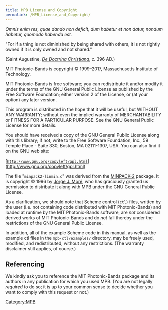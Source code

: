 ```yaml
---
title: MPB License and Copyright
permalink: /MPB_License_and_Copyright/
---
```



*Omnis enim res, quae dando non deficit, dum habetur et non datur, nondum habetur, quomodo habenda est.*

"For if a thing is not diminished by being shared with others, it is not rightly owned if it is only owned and not shared."


(Saint Augustine, [*De Doctrina Christiana*](http://www.ccel.org/a/augustine/doctrine/doctrine.html), *c.* 396 AD.)

MIT Photonic-Bands is copyright © 1999–2017, Massachusetts Institute of Technology.

MIT Photonic-Bands is free software; you can redistribute it and/or modify it under the terms of the GNU General Public License as published by the Free Software Foundation; either version 2 of the License, or (at your option) any later version.

This program is distributed in the hope that it will be useful, but WITHOUT ANY WARRANTY; without even the implied warranty of MERCHANTABILITY or FITNESS FOR A PARTICULAR PURPOSE. See the GNU General Public License for more details.

You should have received a copy of the GNU General Public License along with this library; if not, write to the Free Software Foundation, Inc., 59 Temple Place - Suite 330, Boston, MA 02111-1307, USA. You can also find it on the GNU web site:


[[`http://www.gnu.org/copyleft/gpl.html`](http://www.gnu.org/copyleft/gpl.html)](http://www.gnu.org/copyleft/gpl.html)

The file "`minpack2-linmin.c`" was derived from the [MINPACK-2](ftp://info.mcs.anl.gov/pub/MINPACK-2/) package. It is copyright © 1996 by [Jorge J. Moré](http://www-unix.mcs.anl.gov/~more/), who has graciously granted us permission to distribute it along with MPB under the GNU General Public License.

As a clarification, we should note that Scheme control (`ctl`) files, written by the user (i.e. not containing code distributed with MIT Photonic-Bands) and loaded at runtime by the MIT Photonic-Bands software, are *not* considered derived works of MIT Photonic-Bands and do *not* fall thereby under the restrictions of the GNU General Public License.

In addition, all of the example Scheme code in this manual, as well as the example ctl files in the `mpb-ctl/examples/` directory, may be freely used, modified, and redistributed, without any restrictions. (The warranty disclaimer still applies, of course.)

Referencing
-----------

We kindly ask you to reference the MIT Photonic-Bands package and its authors in any publication for which you used MPB. (You are not legally *required* to do so; it is up to your common sense to decide whether you want to comply with this request or not.)

[Category:MPB](/Category:MPB "wikilink")